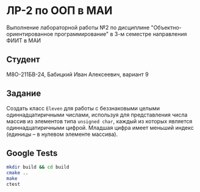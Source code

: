 # ЛР-2 по ООП в МАИ
Выполнение лабораторной работы №2 по дисциплине "Объектно-ориентированное программирование" в 3-м семестре направления ФИИТ в МАИ


## Студент
М8О-211БВ-24, Бабицкий Иван Алексеевич, вариант 9


## Задание
Создать класс `Eleven` для работы с беззнаковыми целыми одиннадцатиричными числами,
используя для представления числа массив из элементов типа `unsigned char`,
каждый из которых является одиннадцатиричными цифрой.
Младшая цифра имеет меньший индекс (единицы – в нулевом элементе массива). 


## Google Tests
``` bash
mkdir build && cd build
cmake ..
make
ctest
```
